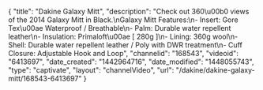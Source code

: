 {
    "title": "Dakine Galaxy Mitt",
    "description": "Check out 360\u00b0 views of the 2014 Galaxy Mitt in Black.\nGalaxy Mitt Features:\n- Insert: Gore Tex\u00ae Waterproof \/ Breathable\n- Palm: Durable water repellent leather\n- Insulation: Primaloft\u00ae [ 280g ]\n- Lining: 360g wool\n- Shell: Durable water repellent leather \/ Poly with DWR treatment\n- Cuff Closure: Adjustable Hook and Loop",
    "channelid": "168543",
    "videoid": "6413697",
    "date_created": "1442964716",
    "date_modified": "1448055743",
    "type": "captivate",
    "layout": "channelVideo",
    "url": "\/dakine\/dakine-galaxy-mitt\/168543-6413697"
}